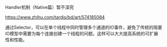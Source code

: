 Handler机制（Native篇）暂不深究

https://www.zhihu.com/tardis/bd/art/574185084


通过Selector，可以在单个线程中同时管理多个通道的IO事件，避免了传统的阻塞IO模型中需要为每个连接创建一个线程的问题。这样可以大大提高系统的可扩展性和性能。